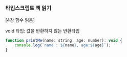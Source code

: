 ### 타입스크립트 책 읽기

[4장 함수 읽음]

void 타입:
값을 반환하지 않는 반환타입

```javascript
function printMe(name: string, age: number): void {
	console.log(`name : ${name}, age:${age}`);
}
```
